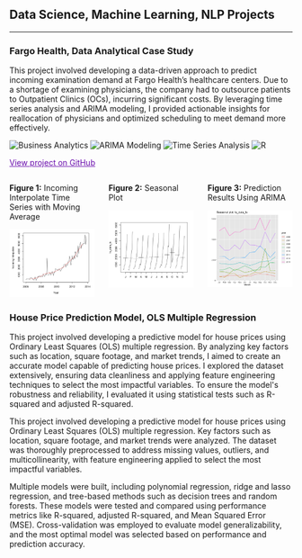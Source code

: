 ## Data Science, Machine Learning, NLP Projects 

<hr> <!-- This adds the line below the title -->

### Fargo Health, Data Analytical Case Study

This project involved developing a data-driven approach to predict incoming examination demand at Fargo Health’s healthcare centers. Due to a shortage of examining physicians, the company had to outsource patients to Outpatient Clinics (OCs), incurring significant costs. By leveraging time series analysis and ARIMA modeling, I provided actionable insights for reallocation of physicians and optimized scheduling to meet demand more effectively.

![Business Analytics](https://img.shields.io/badge/Business_Analytics-lightgrey?style=flat-square)
![ARIMA Modeling](https://img.shields.io/badge/ARIMA_Modeling-lightgrey?style=flat-square)
![Time Series Analysis](https://img.shields.io/badge/Time_Series_Analysis-lightgrey?style=flat-square)
![R](https://img.shields.io/badge/R-lightgrey?style=flat-square&logo=R)

<a href="https://github.com/RaghaviRajumohan/Business-Analysis-Report/tree/main" style="color:#6a0dad;">View project on GitHub</a>

<div style="display: flex; justify-content: space-between; align-items: flex-start; flex-wrap: nowrap;">
  <div style="width: 30%; padding-right: 10px;">
    <p><strong>Figure 1:</strong> Incoming Interpolate Time Series with Moving Average</p>
    <img src="images/Moving Average - Fargo Health.png" alt="Incoming Interpolate Time Series" style="width: 100%; height: auto;"/>
  </div>
  <div style="width: 30%; padding-left: 10px; padding-right: 10px;">
    <p><strong>Figure 2:</strong> Seasonal Plot</p>
    <img src="images/Monthly Trend Analysis.png" alt="Seasonal Plot" style="width: 100%; height: auto;"/>
  </div>
  <div style="width: 30%; padding-left: 10px;">
    <p><strong>Figure 3:</strong> Prediction Results Using ARIMA</p>
    <img src="images/yearlyseasonality.png" alt="Prediction Results" style="width: 100%; height: auto;"/>
  </div>
</div>

### House Price Prediction Model, OLS Multiple Regression

This project involved developing a predictive model for house prices using Ordinary Least Squares (OLS) multiple regression. By analyzing key factors such as location, square footage, and market trends, I aimed to create an accurate model capable of predicting house prices. I explored the dataset extensively, ensuring data cleanliness and applying feature engineering techniques to select the most impactful variables. To ensure the model's robustness and reliability, I evaluated it using statistical tests such as R-squared and adjusted R-squared.

This project involved developing a predictive model for house prices using Ordinary Least Squares (OLS) multiple regression. Key factors such as location, square footage, and market trends were analyzed. The dataset was thoroughly preprocessed to address missing values, outliers, and multicollinearity, with feature engineering applied to select the most impactful variables.

Multiple models were built, including polynomial regression, ridge and lasso regression, and tree-based methods such as decision trees and random forests. These models were tested and compared using performance metrics like R-squared, adjusted R-squared, and Mean Squared Error (MSE). Cross-validation was employed to evaluate model generalizability, and the most optimal model was selected based on performance and prediction accuracy.







